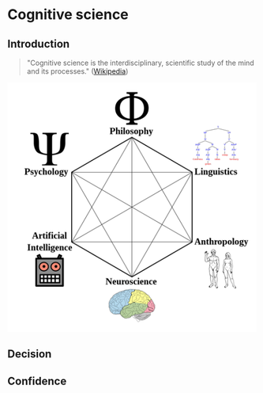 <!-- #region slideshow={"slide_type": "slide"} -->
# Cognitive science
<!-- #endregion -->

<!-- #region slideshow={"slide_type": "slide"} -->
## Introduction

> "Cognitive science is the interdisciplinary, scientific study of the mind and its processes." ([Wikipedia](https://en.wikipedia.org/wiki/Cognitive_science))

[![Links with other fields](_images/Cognitive_Science_Hexagon.png)](https://en.wikipedia.org/wiki/Cognitive_science)
<!-- #endregion -->

<!-- #region slideshow={"slide_type": "slide"} -->
## Decision
<!-- #endregion -->

<!-- #region slideshow={"slide_type": "slide"} -->
## Confidence
<!-- #endregion -->
